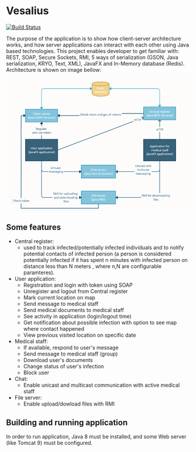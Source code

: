 # Vesalius

[![Build Status](https://travis-ci.org/joemccann/dillinger.svg?branch=master)](https://travis-ci.org/joemccann/dillinger)

The purpose of the application is to show how client-server architecture works, and  how server applications can interact with each other using Java based technologies. This project enables developer to get familiar with:  
REST, SOAP, Secure Sockets, RMI, 5 ways of serialization (GSON, Java serialization, KRYO, Text, XML), JavaFX and In-Memory database (Redis).
Architecture is shown on image bellow:  
![Architecture](/Architecture.png)  
## Some features
- Central register:
    - used to track infected/potentially infected individuals and to notify 
potential contacts of infected person (a person is considered potentially infected if it has spent
n minutes with infected person on distance less than N meters , where n,N are configurable paramteres).
- User application:
  - Registration and login with token using SOAP
  - Unregister and logout from Central register
  - Mark current location on map
  - Send message to medical staff
  - Send medical documents to medical staff
  - See activity in application (login/logout time)
  - Get notification about possible infection with option to see map where contact happened
  - View previous visited location on specific date
-  Medical staff:
   - If available, respond to user's message
   - Send message to medical staff (group)
   - Download user's documents
   - Change status of user's infection
   - Block user
- Chat:
  - Enable unicast and multicast communication with active medical staff
- File server:
  - Enable upload/dowload files with RMI

## Building and running application
In order to run application, Java 8 must be installed, and some Web server (like Tomcat 9) must be configured.